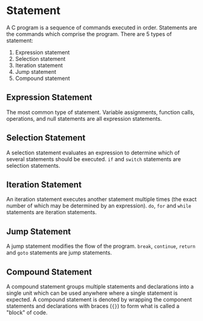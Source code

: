 # Statement

A C program is a sequence of commands executed in order. Statements are the commands which comprise the program. There are 5 types of statement:
1. Expression statement
2. Selection statement
3. Iteration statement
4. Jump statement
5. Compound statement

## Expression Statement

The most common type of statement. Variable assignments, function calls, operations, and null statements are all expression statements.

## Selection Statement

A selection statement evaluates an expression to determine which of several statements should be executed. `if` and `switch` statements are selection statements.

## Iteration Statement

An iteration statement executes another statement multiple times (the exact number of which may be determined by an expression). `do`, `for` and `while` statements are iteration statements.

## Jump Statement

A jump statement modifies the flow of the program. `break`, `continue`, `return` and `goto` statements are jump statements.

## Compound Statement

A compound statement groups multiple statements and declarations into a single unit which can be used anywhere where a single statement is expected. A compound statement is denoted by wrapping the component statements and declarations with braces (`{}`) to form what is called a "block" of code.
